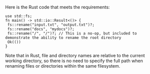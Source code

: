 Here is the Rust code that meets the requirements:
```
use std::fs;
fn main() -> std::io::Result<()> {
 fs::rename("input.txt", "output.txt")?;
 fs::rename("docs", "mydocs")?;
 fs::rename("/", "/")?; // This is a no-op, but included to demonstrate the ability to rename the root directory
 Ok(())
}
```
Note that in Rust, file and directory names are relative to the current working directory, so there is no need to specify the full path when renaming files or directories within the same filesystem.

